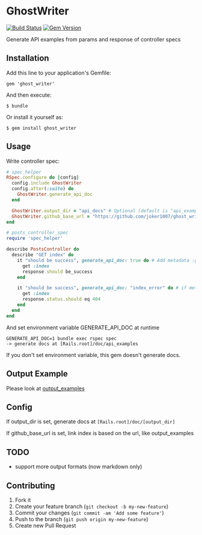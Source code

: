 # GhostWriter
[![Build Status](https://travis-ci.org/joker1007/ghost_writer.png)](https://travis-ci.org/joker1007/ghost_writer)
[![Gem Version](https://badge.fury.io/rb/ghost_writer.png)](http://badge.fury.io/rb/ghost_writer)

Generate API examples from params and response of controller specs

## Installation

Add this line to your application's Gemfile:

    gem 'ghost_writer'

And then execute:

    $ bundle

Or install it yourself as:

    $ gem install ghost_writer

## Usage

Write controller spec:
```ruby
# spec_helper
RSpec.configure do |config|
  config.include GhostWriter
  config.after(:suite) do
    GhostWriter.generate_api_doc
  end

  GhostWriter.output_dir = "api_docs" # Optional (default is "api_examples")
  GhostWriter.github_base_url = "https://github.com/joker1007/ghost_writer/tree/master/output_examples" # Optional
end

# posts_controller_spec
require 'spec_helper'

describe PostsController do
  describe "GET index" do
    it "should be success", generate_api_doc: true do # Add metadata :generate_api_doc
      get :index
      response.should be_success
    end

    it "should be success", generate_api_doc: "index_error" do # if metadata value is string, use it as filename
      get :index
      response.status.should eq 404
    end
  end
end
```

And set environment variable GENERATE_API_DOC at runtime
```
GENERATE_API_DOC=1 bundle exec rspec spec
-> generate docs at [Rails.root]/doc/api_examples
```

If you don't set environment variable, this gem doesn't generate docs.

## Output Example
Please look at [output_examples](https://github.com/joker1007/ghost_writer/tree/master/output_examples)

## Config
If output_dir is set, generate docs at `[Rails.root]/doc/[output_dir]`

If github_base_url is set, link index is based on the url, like output_examples

## TODO
- support more output formats (now markdown only)

## Contributing

1. Fork it
2. Create your feature branch (`git checkout -b my-new-feature`)
3. Commit your changes (`git commit -am 'Add some feature'`)
4. Push to the branch (`git push origin my-new-feature`)
5. Create new Pull Request
